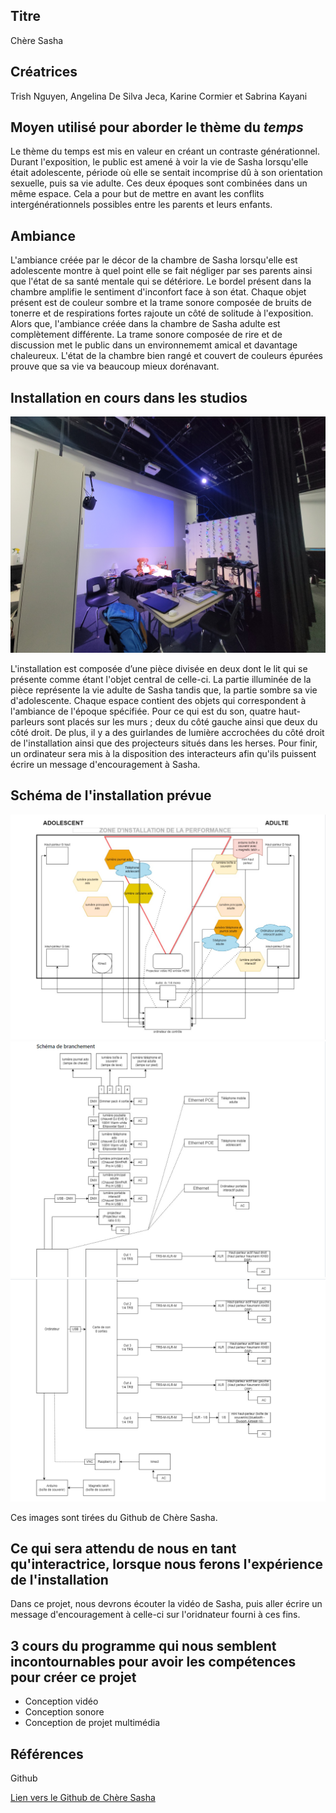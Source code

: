## Titre 

Chère Sasha

## Créatrices

Trish Nguyen, Angelina De Silva Jeca, Karine Cormier et Sabrina Kayani

## Moyen utilisé pour aborder le thème du *temps* 

Le thème du temps est mis en valeur en créant un contraste générationnel. Durant l'exposition, le public est amené à voir la vie de Sasha lorsqu'elle était adolescente, période où elle se sentait incomprise dû à son orientation sexuelle, puis sa vie adulte. Ces deux époques sont combinées dans un même espace. Cela a pour but de mettre en avant les conflits intergénérationnels possibles entre les parents et leurs enfants.

## Ambiance

L'ambiance créée par le décor de la chambre de Sasha lorsqu'elle est adolescente montre à quel point elle se fait négliger par ses parents ainsi que l'état de sa santé mentale qui se détériore. Le bordel présent dans la chambre amplifie le sentiment d'inconfort face à son état. Chaque objet présent est de couleur sombre et la trame sonore composée de bruits de tonerre et de respirations fortes rajoute un côté de solitude à l'exposition. Alors que, l'ambiance créée dans la chambre de Sasha adulte est complètement différente. La trame sonore composée de rire et de discussion met le public dans un environnememt amical et davantage chaleureux. L'état de la chambre bien rangé et couvert de couleurs épurées prouve que sa vie va beaucoup mieux dorénavant. 

## Installation en cours dans les studios 

![image de l'installation en cours de Chère Sasha](medias/photographies/photo_installation_projet_1.jpg)

L'installation est composée d’une pièce divisée en deux dont le lit qui se présente comme étant l'objet central de celle-ci. La partie illuminée de la pièce représente la vie adulte de Sasha tandis que, la partie sombre sa vie d'adolescente. Chaque espace contient des objets qui correspondent à l'ambiance de l'époque spécifiée. Pour ce qui est du son, quatre haut-parleurs sont placés sur les murs ; deux du côté gauche ainsi que deux du côté droit. De plus, il y a des guirlandes de lumière accrochées du côté droit de l'installation ainsi que des projecteurs situés dans les herses. Pour finir, un ordinateur sera mis à la disposition des interacteurs afin qu'ils puissent écrire un message d'encouragement à Sasha.

## Schéma de l'installation prévue 

![image du schéma de Chère Sasha](medias/schemas/schema_chere_sasha1.png)
![image du schéma de branchement de Chère Sasha](medias/schemas/schema_chere_sasha2.png)
![image du schéma de branchement de Chère Sasha](medias/schemas/schema_chere_sasha3.png)

Ces images sont tirées du Github de Chère Sasha. 

## Ce qui sera attendu de nous en tant qu'interactrice, lorsque nous ferons l'expérience de l'installation

Dans ce projet, nous devrons écouter la vidéo de Sasha, puis aller écrire un message d'encouragement à celle-ci sur l'oridnateur fourni à ces fins.

## 3 cours du programme qui nous semblent incontournables pour avoir les compétences pour créer ce projet 

 - Conception vidéo
 - Conception sonore
 - Conception de projet multimédia

## Références

Github 

[Lien vers le Github de Chère Sasha](https://github.com/task-tim/Chere-Sasha)
